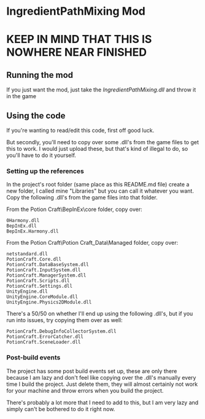 # IngredientPathMixing Mod

# KEEP IN MIND THAT THIS IS NOWHERE NEAR FINISHED

## Running the mod

If you just want the mod, just take the *IngredientPathMixing.dll* and throw it in the game


## Using the code

If you're wanting to read/edit this code, first off good luck.

But secondly, you'll need to copy over some .dll's from the game files to get this to work.
I would just upload these, but that's kind of illegal to do, so you'll have to do it yourself.

### Setting up the references

In the project's root folder (same place as this README.md file) create a new folder, I called mine "Libraries" but you can call it whatever you want.
Copy the following .dll's from the game files into that folder.

From the Potion Craft\BepInEx\core folder, copy over:
	
	0Harmony.dll
	BepInEx.dll
	BepInEx.Harmony.dll

From the Potion Craft\Potion Craft_Data\Managed folder, copy over:

	netstandard.dll
	PotionCraft.Core.dll
	PotionCraft.DataBaseSystem.dll
	PotionCraft.InputSystem.dll
	PotionCraft.ManagerSystem.dll
	PotionCraft.Scripts.dll
	PotionCraft.Settings.dll
	UnityEngine.dll
	UnityEngine.CoreModule.dll
	UnityEngine.Physics2DModule.dll

There's a 50/50 on whether I'll end up using the following .dll's, but if you run into issues, try copying them over as well:

	PotionCraft.DebugInfoCollectorSystem.dll
	PotionCraft.ErrorCatcher.dll
	PotionCraft.SceneLoader.dll

### Post-build events

The project has some post build events set up, these are only there because I am lazy and don't feel like copying over the .dll's manually every time I build the project.
Just delete them, they will almost certainly not work for your machine and throw errors when you build the project.




There's probably a lot more that I need to add to this, but I am very lazy and simply can't be bothered to do it right now.
